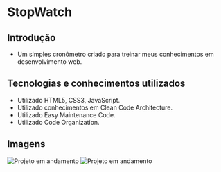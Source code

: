 # StopWatch
 
## Introdução
- Um simples cronômetro criado para treinar meus conhecimentos em desenvolvimento web.

## Tecnologias e conhecimentos utilizados
- Utilizado HTML5, CSS3, JavaScript.
- Utilizado conhecimentos em Clean Code Architecture.
- Utilizado Easy Maintenance Code.
- Utilizado Code Organization.

## Imagens
<img src="media/github/stopwatch" alt="Projeto em andamento"/>
<img src="media/github/paused-stopwatch" alt="Projeto em andamento"/>